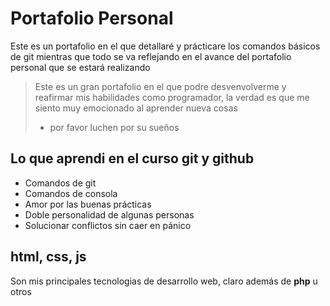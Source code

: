 # Portafolio Personal
Este es un portafolio en el que detallaré y prácticare los comandos básicos de git mientras que todo se va reflejando en el avance del portafolio personal que se estará realizando
> Este es un gran portafolio en el que podre desvenvolverme y reafirmar mis habilidades como programador, la verdad es que me siento muy emocionado al aprender nueva cosas
> * por favor luchen por su sueños

## Lo que aprendi en el curso git y github
* Comandos de git
* Comandos de consola
* Amor por las buenas prácticas
* Doble personalidad de algunas personas
* Solucionar conflictos sin caer en pánico

## html, css, js
Son mis principales tecnologias de desarrollo web, claro además de **php** u otros